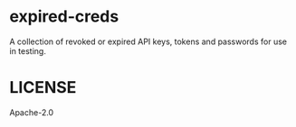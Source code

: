 # expired-creds

A collection of revoked or expired API keys, tokens and passwords for use in testing.

# LICENSE

Apache-2.0
